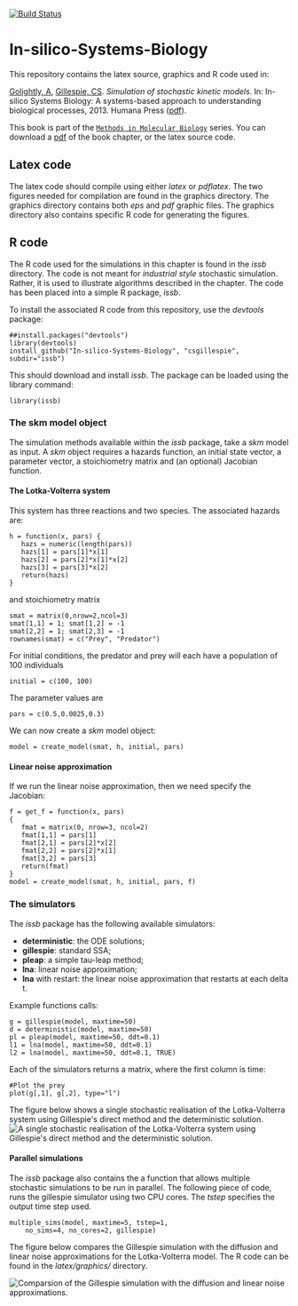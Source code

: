 [![Build Status](https://travis-ci.org/csgillespie/In-silico-Systems-Biology.png?branch=master,dev)](https://travis-ci.org/csgillespie/In-silico-Systems-Biology)

In-silico-Systems-Biology
=========================

This repository contains the latex source, graphics and R code used in:

[Golightly, A](http://www.mas.ncl.ac.uk/~nag48/), [Gillespie, CS](http://www.mas.ncl.ac.uk/~ncsg3/). *Simulation of stochastic kinetic models*. In: In-silico Systems Biology: A systems-based approach to understanding biological processes, 2013. Humana Press ([pdf](https://github.com/csgillespie/In-silico-Systems-Biology/blob/master/latex/sskm.pdf)).

This book is part of the [`Methods in Molecular Biology`](http://www.springer.com/life+sciences/systems+biology+and+bioinformatics/book/978-1-62703-449-4) series. You can download a [pdf](https://github.com/csgillespie/In-silico-Systems-Biology/blob/master/latex/sskm.pdf) of the book chapter, or the latex source code.

Latex code
----------

The latex code should compile using either *latex* or *pdflatex*. The two figures needed for compilation are found in the graphics directory. The graphics directory contains both *eps* and *pdf* graphic files. The graphics directory also contains specific R code for generating the figures.


R code
----------

The R code used for the simulations in this chapter is found in the *issb* directory. The code is not meant for *industrial style* stochastic simulation. Rather, it is used to illustrate algorithms described in the chapter. The code has been placed into a simple R package, *issb*.

To install the associated R code from this repository, use the *devtools* package:

```{r}
##install.packages("devtools")
library(devtools)
install_github("In-silico-Systems-Biology", "csgillespie", subdir="issb")
```

This should download and install *issb*. The package can be loaded using the library command:
```{r}
library(issb)
```

### The skm model object

The simulation methods available within the *issb* package, take a *skm* model as input. A *skm* object requires a hazards function, an initial state vector, a parameter vector, a stoichiometry matrix and (an optional) Jacobian function.

#### The Lotka-Volterra system

This system has three reactions and two species. The associated hazards are:
```{r}
h = function(x, pars) {
   hazs = numeric(length(pars))
   hazs[1] = pars[1]*x[1]
   hazs[2] = pars[2]*x[1]*x[2]
   hazs[3] = pars[3]*x[2]
   return(hazs)
}
```
and stoichiometry matrix

```{r}
smat = matrix(0,nrow=2,ncol=3)
smat[1,1] = 1; smat[1,2] = -1
smat[2,2] = 1; smat[2,3] = -1
rownames(smat) = c("Prey", "Predator")
```
For initial conditions, the predator and prey will each have a population of 100 individuals
```{r}
initial = c(100, 100)
```
The parameter values are
```{r}
pars = c(0.5,0.0025,0.3)
```
We can now create a *skm* model object:

```{r}
model = create_model(smat, h, initial, pars)
```
#### Linear noise approximation

If we run the linear noise approximation, then we need specify the Jacobian:

```{r}
f = get_f = function(x, pars)
{
   fmat = matrix(0, nrow=3, ncol=2)
   fmat[1,1] = pars[1]
   fmat[2,1] = pars[2]*x[2]
   fmat[2,2] = pars[2]*x[1]
   fmat[3,2] = pars[3]
   return(fmat)
}
model = create_model(smat, h, initial, pars, f)
```

### The simulators

The *issb* package has the following available simulators:
 * **deterministic**: the ODE solutions;
 * **gillespie**: standard SSA;
 * **pleap**: a simple tau-leap method;
 * **lna**: linear noise approximation;
 * **lna** with restart: the linear noise approximation that restarts at each delta t.

Example functions calls:
```{r}
g = gillespie(model, maxtime=50)
d = deterministic(model, maxtime=50)
pl = pleap(model, maxtime=50, ddt=0.1)
l1 = lna(model, maxtime=50, ddt=0.1)
l2 = lna(model, maxtime=50, ddt=0.1, TRUE)
```
Each of the simulators returns a matrix, where the first column is time:
```{r}
#Plot the prey
plot(g[,1], g[,2], type="l")
```

The figure below shows a single stochastic realisation of the Lotka-Volterra system using Gillespie's direct method and the deterministic solution.
![A single stochastic realisation of the Lotka-Volterra system using     Gillespie's direct method and the deterministic solution.](https://raw.github.com/csgillespie/In-silico-Systems-Biology/master/latex/graphics/stoc.png)


#### Parallel simulations

The *issb* package also contains the a function that allows multiple stochastic simulations to be run in parallel. The following piece of code, runs the gillespie simulator using two CPU cores. The *tstep* specifies the output time step used.

```{r}
multiple_sims(model, maxtime=5, tstep=1, 
    no_sims=4, no_cores=2, gillespie)
```

The figure below compares the Gillespie simulation with the diffusion and linear noise approximations for the Lotka-Volterra model. The R code can be found in the *latex/graphics/* directory.

![Comparsion of the Gillespie simulation with the diffusion and linear noise approximations.](https://raw.github.com/csgillespie/In-silico-Systems-Biology/master/latex/graphics/comparison.png)
